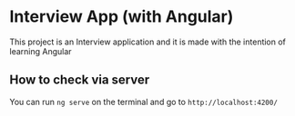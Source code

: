 # Interview App (with Angular)

This project is an Interview application and it is made with the intention of learning Angular 

## How to check via  server

You can run `ng serve` on the terminal and go to `http://localhost:4200/` 